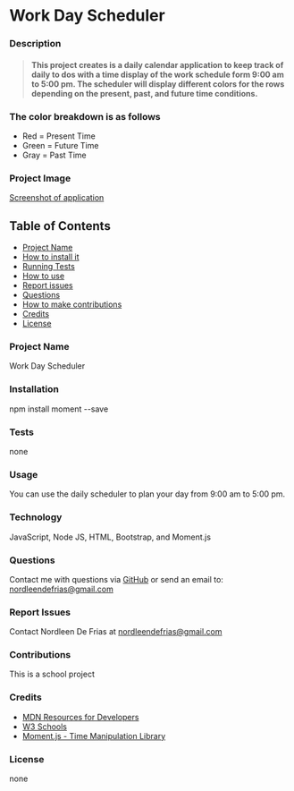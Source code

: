 # Work Day Scheduler
###  
### **Description**
> #### This project creates is a daily calendar application to keep track of daily to dos with a time display of the work schedule form 9:00 am to 5:00 pm. The scheduler will display different colors for the rows depending on the present, past, and future time conditions. 

### **The color breakdown is as follows**
* Red = Present Time
* Green = Future Time
* Gray = Past Time

### **Project Image**
[Screenshot of application](https://drive.google.com/file/d/1i_r7METG4H13ogtNf-Of5q6w6bRAMf8j/view?usp=sharing)

## **Table of Contents**
- [Project Name](#project_name)
- [How to install it](#installation)
- [Running Tests](#tests)
- [How to use](#usage)
- [Report issues](#issues)
- [Questions](#username)
- [How to make contributions](#contributions)
- [Credits](#credits)
- [License](#license)

### **Project Name**
Work Day Scheduler

### **Installation**
npm install moment --save 

### **Tests**
none

### **Usage**
You can use the daily scheduler to plan your day from 9:00 am to 5:00 pm.

### **Technology**
JavaScript, Node JS, HTML, Bootstrap, and Moment.js

### **Questions**
Contact me with questions via [GitHub](https://github.com/NDF-WEB-DEV) or send an email to: nordleendefrias@gmail.com

### **Report Issues**
Contact Nordleen De Frias at nordleendefrias@gmail.com

### **Contributions**
This is a school project

### **Credits**
* [MDN Resources for Developers](https://developer.mozilla.org/en-US/)
* [W3 Schools](https://www.w3schools.com/)
* [Moment.js - Time Manipulation Library](https://momentjs.com/)

### **License**
none